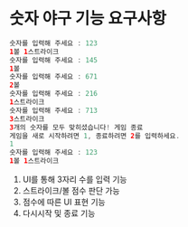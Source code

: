 # 숫자 야구 기능 요구사항
```java
숫자를 입력해 주세요 : 123
1볼 1스트라이크
숫자를 입력해 주세요 : 145
1볼
숫자를 입력해 주세요 : 671
2볼
숫자를 입력해 주세요 : 216
1스트라이크
숫자를 입력해 주세요 : 713
3스트라이크
3개의 숫자를 모두 맞히셨습니다! 게임 종료
게임을 새로 시작하려면 1, 종료하려면 2를 입력하세요.
1
숫자를 입력해 주세요 : 123
1볼 1스트라이크
```
1. UI를 통해 3자리 수를 입력 기능
2. 스트라이크/볼 점수 판단 가능
3. 점수에 따른 UI 표현 기능
4. 다시시작 및 종료 기능
